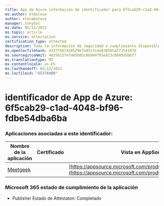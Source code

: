 ```yaml
---
title: App de Azure información de identificador para 6f5cab29-c1ad-4048-bf96-fdbe54dba6ba
ms.author: elmalova
author: elenamalova
manager: tonybal
ms.date: 05/12/2022
ms.topic: article
ms.service: attestation
certification_type: attested
description: Toda la información de seguridad y cumplimiento disponible para 6f5cab29-c1ad-4048-bf96-fdbe54dba6ba.
ms.openlocfilehash: 4327f467438529e7a9317c4e830565a571541870
ms.sourcegitcommit: 4d256127e7de5b02c6b9d4f05e823c6845d5bbf7
ms.translationtype: MT
ms.contentlocale: es-ES
ms.lasthandoff: 05/12/2022
ms.locfileid: "65376900"
---
```

# <a name="azure-app-id-6f5cab29-c1ad-4048-bf96-fdbe54dba6ba"></a>identificador de App de Azure: 6f5cab29-c1ad-4048-bf96-fdbe54dba6ba


### <a name="apps-associated-with-this-id"></a>Aplicaciones asociadas a este identificador:
| **Nombre de la aplicación** | **Certificado** | **Vista en AppSource** |
|--------------|---------------|-----------------------|
| [Meetgeek](../forward/WA200003720.md) |  | [https://appsource.microsoft.com/product/office/WA200003720](https://appsource.microsoft.com/product/office/WA200003720) |

### <a name="microsoft-365-app-compliance-status"></a>Microsoft 365 estado de cumplimiento de la aplicación
- Publisher Estado de Attestaton: Completado
